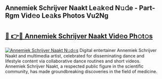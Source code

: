 ## Annemiek Schrijver Naakt Le𝚊k𝚎d N𝚞𝚍e - Part-Rgm Vid𝚎o Le𝚊ks Photos Vu2Ng

# <h2><a href="http://fb769o.evod.top/?m=Annemiek+Schrijver+Naakt">🔗 👉🔴 Annemiek Schrijver Naakt Vid𝚎o Ph𝚘t𝚘s</a></h2>

[![Annemiek Schrijver Naakt N𝚞d𝚎s](https://i.imgur.com/8V9OHl7.gif)](http://fb769o.evod.top/?m=Annemiek+Schrijver+Naakt)
Digital entertainer Annemiek Schrijver Naakt and multimedia artist, celebrated for disseminating dance and lifestyle content via collaborative dance routines and short videos. Annemiek Schrijver Naakt, a respected public figure in the scientific community, has made groundbreaking discoveries in the field of medicine. 
